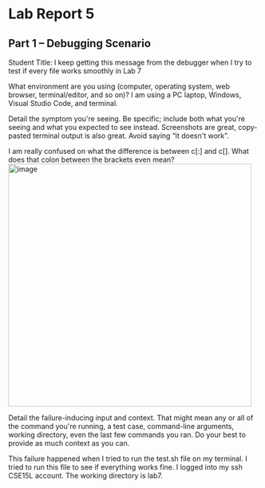 # Lab Report 5
## Part 1 – Debugging Scenario
Student
Title: I keep getting this message from the debugger when I try to test if every file works smoothly in Lab 7 

What environment are you using (computer, operating system, web browser, terminal/editor, and so on)?
I am using a PC laptop, Windows, Visual Studio Code, and terminal.



Detail the symptom you're seeing. Be specific; include both what you're seeing and what you expected to see instead. Screenshots are great, copy-pasted terminal output is also great. Avoid saying “it doesn't work”.

I am really confused on what the difference is between c[:] and c[]. What does that colon between the brackets even mean? 
<img width="487" alt="image" src="https://github.com/ThomDong/cse15l-lab-reports/assets/130010181/79f73d70-5637-41eb-aa3e-4075b6303150">



Detail the failure-inducing input and context. That might mean any or all of the command you're running, a test case, command-line arguments, working directory, even the last few commands you ran. Do your best to provide as much context as you can.

This failure happened when I tried to run the test.sh file on my terminal. I tried to run this file to see if everything works fine. I logged into my ssh CSE15L account. The working directory is lab7.





